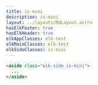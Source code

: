 ```yaml
---
title: is-mini
description: is-mini
layout: ../layouts/MdLayout.astro
hasElkFooter: true
hasElkHeader: true
elkAppClasses: elk-test
elkMainClasses: elk-test
elkSideClasses: is-mini
---
```


```html
<aside class="elk-side is-mini">
  ...
</aside>
```
